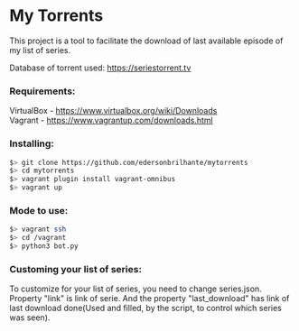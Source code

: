 # My Torrents

This project is a tool to facilitate the download of last available episode of my list of series.

Database of torrent used: https://seriestorrent.tv

### Requirements:
VirtualBox - https://www.virtualbox.org/wiki/Downloads
<br>
Vagrant - https://www.vagrantup.com/downloads.html

### Installing:
```bash
$> git clone https://github.com/edersonbrilhante/mytorrents
$> cd mytorrents
$> vagrant plugin install vagrant-omnibus
$> vagrant up
```


### Mode to use:
```bash
$> vagrant ssh
$> cd /vagrant
$> python3 bot.py
```

### Customing your list of series:
To customize for your list of series, you need to change series.json.
Property "link" is link of serie. And the property "last_download" has link of last download done(Used and filled, by the script, to control which series was seen).
